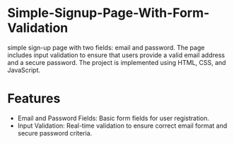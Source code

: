 # Simple-Signup-Page-With-Form-Validation

simple sign-up page with two fields: email and password. The page includes input validation to ensure that users provide a valid email address and a secure password. The project is implemented using HTML, CSS, and JavaScript.

# Features
- Email and Password Fields: Basic form fields for user registration.
- Input Validation: Real-time validation to ensure correct email format and secure password criteria.
